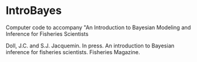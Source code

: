 # IntroBayes
Computer code to accompany "An Introduction to Bayesian Modeling and Inference for Fisheries Scientists

Doll, J.C. and S.J. Jacquemin. In press. An introduction to Bayesian inference for fisheries scientists. Fisheries Magazine.
